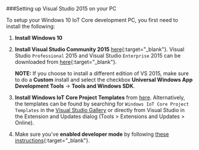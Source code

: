 ###Setting up Visual Studio 2015 on your PC

To setup your Windows 10 IoT Core development PC, you first need to install the following:

1. **Install Windows 10**

2. **Install Visual Studio Community 2015** [here](http://go.microsoft.com/fwlink/?LinkID=534599){:target="_blank"}.  Visual Studio `Professional` 2015 and Visual Studio `Enterprise` 2015 can be downloaded from [here](https://www.visualstudio.com/vs-2015-product-editions){:target="_blank"}.

	**NOTE:** If you choose to install a different edition of VS 2015, make sure to do a **Custom** install and select the checkbox **Universal Windows App Development Tools** -> **Tools and Windows SDK**.

3. **Install Windows IoT Core Project Templates** from [here](https://visualstudiogallery.msdn.microsoft.com/06507e74-41cf-47b2-b7fe-8a2624202d36).  Alternatively, the templates can be found by searching for `Windows IoT Core Project Templates` in the [Visual Studio Gallery](https://visualstudiogallery.msdn.microsoft.com/) or directly from Visual Studio in the Extension and Updates dialog (Tools > Extensions and Updates > Online).

4. Make sure you've **enabled developer mode** by following [these instructions](https://msdn.microsoft.com/library/windows/apps/xaml/dn706236.aspx){:target="_blank"}.

